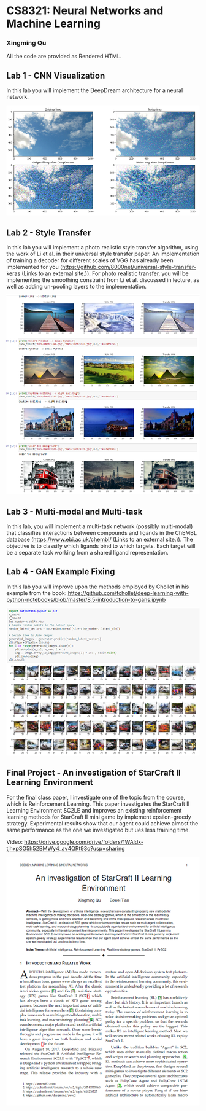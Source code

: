 # CS8321: Neural Networks and Machine Learning
### Xingming Qu

All the code are provided as Rendered HTML.


## Lab 1 - CNN Visualization
In this lab you will implement the DeepDream architecture for a neural network.

![Lab1 Screenshot](Screenshots/Lab1.png)


## Lab 2 - Style Transfer
In this lab you will implement a photo realistic style transfer algorithm, using the work of Li et al. in their universal style transfer paper. An implementation of training a decoder for different scales of VGG has already been implemented for you (https://github.com/8000net/universal-style-transfer-keras (Links to an external site.)). For photo realistic transfer, you will be implementing the smoothing constraint from Li et al. discussed in lecture, as well as adding un-pooling layers to the implementation. 


![Lab2 Screenshot](Screenshots/Lab2.png)


## Lab 3 - Multi-modal and Multi-task
In this lab, you will implement a multi-task network (possibly multi-modal) that classifies interactions between compounds and ligands in the ChEMBL database (https://www.ebi.ac.uk/chembl/ (Links to an external site.)). The objective is to classify which ligands bind to which targets. Each target will be a separate task working from a  shared ligand representation. 



## Lab 4 - GAN Example Fixing
In this lab you will improve upon the methods employed by Chollet in his example from the book: https://github.com/fchollet/deep-learning-with-python-notebooks/blob/master/8.5-introduction-to-gans.ipynb


![Lab4 Screenshot](Screenshots/Lab4.png)



## Final Project - An investigation of StarCraft II Learning Environment
For the final class paper, I investigate one of the topic from the course, which is Reinforcement Learning.
This paper investigates the StarCraft II Learning Environment SC2LE and improves an existing reinforcement learning methods for StarCraft II mini game by implement epsilon-greedy strategy. Experimental results show that our agent could achieve almost the same performance as the one we investigated but ues less training time.

Video: https://drive.google.com/drive/folders/1WAldx-tjhxpSG5h52BMWy4_av4QRt93o?usp=sharing

![Project](Screenshots/finalpaper.png)